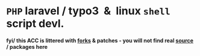 # `PHP` laravel / typo3 &nbsp;&&nbsp; linux `shell` script devl.

#### fyi/ this ACC is littered with [forks](https://github.com/xerc?tab=repositories&type=fork) & patches - you will not find real [source](https://github.com/xerc?tab=repositories&type=source) / packages here 
